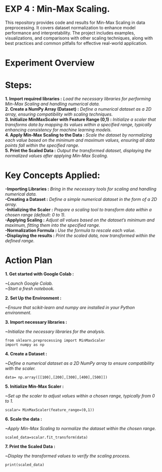 # EXP 4 : Min-Max Scaling.
This repository provides code and results for Min-Max Scaling in data preprocessing. It covers dataset normalization to enhance model performance and interpretability. The project includes examples, visualizations, and comparisons with other scaling techniques, along with best practices and common pitfalls for effective real-world application.

# Experiment Overview
# Steps:
**1. Import required libraries :** *Load the necessary libraries for performing Min-Max Scaling and handling numerical data.*
<br>
**2. Create a NumPy Array (Dataset) :** *Define a numerical dataset as a 2D array, ensuring compatibility with scaling techniques.*
<br>
**3. Initialize MinMaxScaler with Feature Range (0,1) :** *Initialize a scaler that transforms data by mapping its values within a specified range, typically enhancing consistency for machine learning models.*
<br>
**4. Apply Min-Max Scaling to the Data :** *Scale the dataset by normalizing each value based on the minimum and maximum values, ensuring all data points fall within the specified range.*
<br>
**5. Print the Scaled Data :** *Output the transformed dataset, displaying the normalized values after applying Min-Max Scaling.*

# Key Concepts Applied:
**-Importing Libraries :** _Bring in the necessary tools for scaling and handling numerical data._
<br>
**-Creating a Dataset :** _Define a simple numerical dataset in the form of a 2D array._
<br>
**-Initializing the Scaler :** _Prepare a scaling tool to transform data within a chosen range (default: 0 to 1)._
<br>
**-Applying Scaling :** _Adjust all values based on the dataset’s minimum and maximum, fitting them into the specified range._
<br>
**-Normalization Formula :** _Use the formula to rescale each value._
<br>
**-Displaying the results :** _Print the scaled data, now transformed within the defined range._

# Action Plan
**1. Get started with Google Colab :**

 *~Launch Google Colab.*
 <br>
 *~Start a fresh notebook.*

**2. Set Up the Environment :**

*~Ensure that scikit-learn and numpy are installed in your Python environment.*

**3. Import necessary libraries :**

*~Initialize the necessary libraries for the analysis.*
```
from sklearn.preprocessing import MinMaxScaler
import numpy as np
```

**4. Create a Dataset :**

*~Define a numerical dataset as a 2D NumPy array to ensure compatibility with the scaler.*
```
data= np.array([[100],[200],[300],[400],[500]])
```

**5. Initialize Min-Max Scaler :**

*~Set up the scaler to adjust values within a chosen range, typically from 0 to 1.*
```
scalar= MinMaxScaler(feature_range=(0,1))
```

**6. Scale the data :**

*~Apply Min-Max Scaling to normalize the dataset within the chosen range.*
```
scaled_data=scalar.fit_transform(data)
```

**7. Print the Scaled Data :**

*~Display the transformed values to verify the scaling process.*
```
print(scaled_data)
```


































